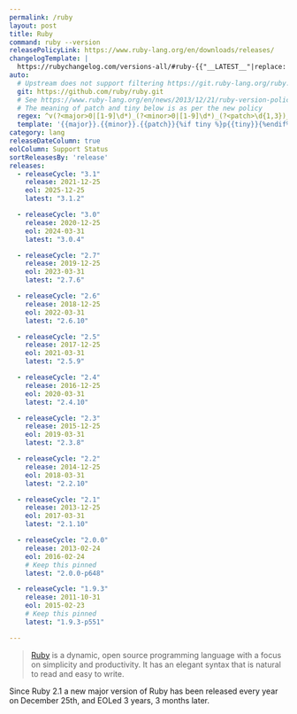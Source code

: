 ```yaml
---
permalink: /ruby
layout: post
title: Ruby
command: ruby --version
releasePolicyLink: https://www.ruby-lang.org/en/downloads/releases/
changelogTemplate: |
  https://rubychangelog.com/versions-all/#ruby-{{"__LATEST__"|replace:'.',''}}
auto:
  # Upstream does not support filtering https://git.ruby-lang.org/ruby.git
  git: https://github.com/ruby/ruby.git
  # See https://www.ruby-lang.org/en/news/2013/12/21/ruby-version-policy-changes-with-2-1-0/
  # The meaning of patch and tiny below is as per the new policy
  regex: ^v(?<major>0|[1-9]\d*)_(?<minor>0|[1-9]\d*)_(?<patch>\d{1,3})_?(?<tiny>\d+)?$
  template: '{{major}}.{{minor}}.{{patch}}{%if tiny %}p{{tiny}}{%endif%}'
category: lang
releaseDateColumn: true
eolColumn: Support Status
sortReleasesBy: 'release'
releases:
  - releaseCycle: "3.1"
    release: 2021-12-25
    eol: 2025-12-25
    latest: "3.1.2"

  - releaseCycle: "3.0"
    release: 2020-12-25
    eol: 2024-03-31
    latest: "3.0.4"

  - releaseCycle: "2.7"
    release: 2019-12-25
    eol: 2023-03-31
    latest: "2.7.6"

  - releaseCycle: "2.6"
    release: 2018-12-25
    eol: 2022-03-31
    latest: "2.6.10"

  - releaseCycle: "2.5"
    release: 2017-12-25
    eol: 2021-03-31
    latest: "2.5.9"

  - releaseCycle: "2.4"
    release: 2016-12-25
    eol: 2020-03-31
    latest: "2.4.10"

  - releaseCycle: "2.3"
    release: 2015-12-25
    eol: 2019-03-31
    latest: "2.3.8"

  - releaseCycle: "2.2"
    release: 2014-12-25
    eol: 2018-03-31
    latest: "2.2.10"

  - releaseCycle: "2.1"
    release: 2013-12-25
    eol: 2017-03-31
    latest: "2.1.10"

  - releaseCycle: "2.0.0"
    release: 2013-02-24
    eol: 2016-02-24
    # Keep this pinned
    latest: "2.0.0-p648"

  - releaseCycle: "1.9.3"
    release: 2011-10-31
    eol: 2015-02-23
    # Keep this pinned
    latest: "1.9.3-p551"

---
```


> [Ruby](https://www.ruby-lang.org/) is a dynamic, open source programming language with a focus on simplicity and productivity. It has an elegant syntax that is natural to read and easy to write.

Since Ruby 2.1 a new major version of Ruby has been released every year on December 25th, and EOLed 3 years, 3 months later.
